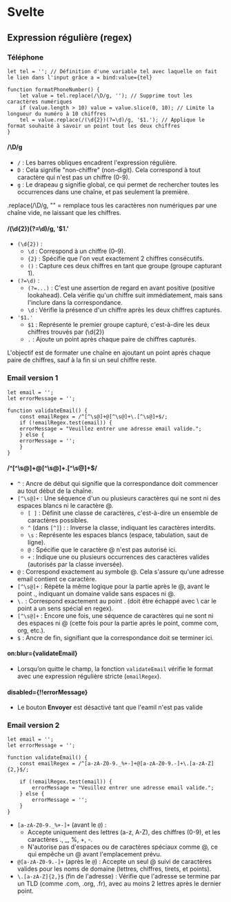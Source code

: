 # Svelte

## Expression régulière (regex)

### Téléphone
```Svelte
let tel = ''; // Définition d'une variable tel avec laquelle on fait le lien dans l'input grâce a = bind:value={tel}

function formatPhoneNumber() {
    let value = tel.replace(/\D/g, ''); // Supprime tout les caractères numériques
    if (value.length > 10) value = value.slice(0, 10); // Limite la longueur du numéro à 10 chiffres
    tel = value.replace(/(\d{2})(?=\d)/g, '$1.'); // Applique le format souhaité à savoir un point tout les deux chiffres
}
```

#### /\D/g
- ```/``` : Les barres obliques encadrent l'expression régulière.
- ```D``` : Cela signifie "non-chiffre" (non-digit). Cela correspond à tout caractère qui n'est pas un chiffre (0-9).
- ```g``` : Le drapeau g signifie global, ce qui permet de rechercher toutes les occurrences dans une chaîne, et pas seulement la première.

.replace(/\D/g, "" = remplace tous les caractères non numériques par une chaîne vide, ne laissant que les chiffres.

#### /(\d{2})(?=\d)/g, '$1.'
- ```(\d{2})``` :
  - ```\d``` : Correspond à un chiffre (0–9).
  - ```{2}``` : Spécifie que l'on veut exactement 2 chiffres consécutifs.
  - ```()``` : Capture ces deux chiffres en tant que groupe (groupe capturant 1).
- ```(?=\d)``` :
  - ```(?=...)``` : C'est une assertion de regard en avant positive (positive lookahead). Cela vérifie qu'un chiffre suit immédiatement, mais sans l'inclure dans la correspondance.
  - ```\d``` : Vérifie la présence d'un chiffre après les deux chiffres capturés.
- ```'$1.'```
  - ```$1``` : Représente le premier groupe capturé, c'est-à-dire les deux chiffres trouvés par (\d{2})
  - ```.``` : Ajoute un point après chaque paire de chiffres capturés.
 
L'objectif est de formater une chaîne en ajoutant un point après chaque paire de chiffres, sauf à la fin si un seul chiffre reste.

### Email version 1

```Svelte
let email = '';
let errorMessage = '';

function validateEmail() {
    const emailRegex = /^[^\s@]+@[^\s@]+\.[^\s@]+$/;
    if (!emailRegex.test(email)) {
    errorMessage = "Veuillez entrer une adresse email valide.";
    } else {
    errorMessage = '';
    }
}
```
#### /^[^\s@]+@[^\s@]+\.[^\s@]+$/

- ```^``` : Ancre de début qui signifie que la correspondance doit commencer au tout début de la chaîne.
- ```[^\s@]+``` : Une séquence d'un ou plusieurs caractères qui ne sont ni des espaces blancs ni le caractère @.
  - ```[ ]``` : Définit une classe de caractères, c'est-à-dire un ensemble de caractères possibles.
  - ```^``` (dans ```[^]```) :    : Inverse la classe, indiquant les caractères interdits.
  - ```\s``` : Représente les espaces blancs (espace, tabulation, saut de ligne).
  - ```@``` : Spécifie que le caractère @ n'est pas autorisé ici.
  - ```+``` : Indique une ou plusieurs occurrences des caractères valides (autorisés par la classe inversée).
- ```@``` : Correspond exactement au symbole @. Cela s'assure qu'une adresse email contient ce caractère.
- ```[^\s@]+``` : Répète la même logique pour la partie après le @, avant le point ., indiquant un domaine valide sans espaces ni @.
- ```\.``` : Correspond exactement au point . (doit être échappé avec \ car le point a un sens spécial en regex).
-  ```[^\s@]+``` : Encore une fois, une séquence de caractères qui ne sont ni des espaces ni @ (cette fois pour la partie après le point, comme com, org, etc.).
-  ```$``` : Ancre de fin, signifiant que la correspondance doit se terminer ici.

#### on:blur={validateEmail}

- Lorsqu’on quitte le champ, la fonction ```validateEmail``` vérifie le format avec une expression régulière stricte (```emailRegex```).

#### disabled={!!errorMessage}

- Le bouton **Envoyer** est désactivé tant que l'eamil n'est pas valide

### Email version 2

```Svelte
let email = '';
let errorMessage = '';

function validateEmail() {
    const emailRegex = /^[a-zA-Z0-9._%+-]+@[a-zA-Z0-9.-]+\.[a-zA-Z]{2,}$/;
    
    if (!emailRegex.test(email)) {
        errorMessage = "Veuillez entrer une adresse email valide.";
    } else {
        errorMessage = '';
    }
}
```
- ```[a-zA-Z0-9._%+-]+```  (avant le ```@```) :
  - Accepte uniquement des lettres (a-z, A-Z), des chiffres (0-9), et les caractères ., _, %, +, -.
  - N'autorise pas d'espaces ou de caractères spéciaux comme @, ce qui empêche un @ avant l'emplacement prévu.
- ```@[a-zA-Z0-9.-]+``` (après le ```@```) : Accepte un seul @ suivi de caractères valides pour les noms de domaine (lettres, chiffres, tirets, et points).
- ```\.[a-zA-Z]{2,}$``` (fin de l'adresse) : Vérifie que l'adresse se termine par un TLD (comme .com, .org, .fr), avec au moins 2 lettres après le dernier point.



